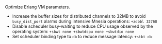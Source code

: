 Optimize Erlang VM parameters.

- Increase the buffer sizes for distributed channels to 32MB to avoid `busy_dist_port` alarms during intensive Mnesia operations: `+zdbbl 32768`
- Disable scheduler busy-waiting to reduce CPU usage observed by the operating system: `+sbwt none +sbwtdcpu none +sbwtdio none`
- Set scheduler binding type to `db` to reduce message latency: `+stbt db`
